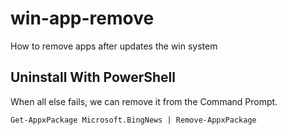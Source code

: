# win-app-remove
How to remove apps after updates the win system


## Uninstall With PowerShell

When all else fails, we can remove it from the Command Prompt.

    Get-AppxPackage Microsoft.BingNews | Remove-AppxPackage
